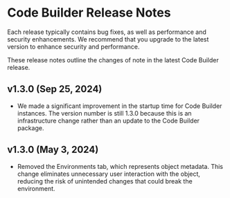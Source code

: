 # Code Builder Release Notes

Each release typically contains bug fixes, as well as performance and security enhancements. We recommend that you upgrade to the latest version to enhance security and performance.

These release notes outline the changes of note in the latest Code Builder release.

## v1.3.0 (Sep 25, 2024) 

- We made a significant improvement in the startup time for Code Builder instances. The version number is still 1.3.0 because this is an infrastructure change rather than an update to the Code Builder package.

## v1.3.0 (May 3, 2024) 

- Removed the Environments tab, which represents object metadata. This change eliminates unnecessary user interaction with the object, reducing the risk of unintended changes that could break the environment.
